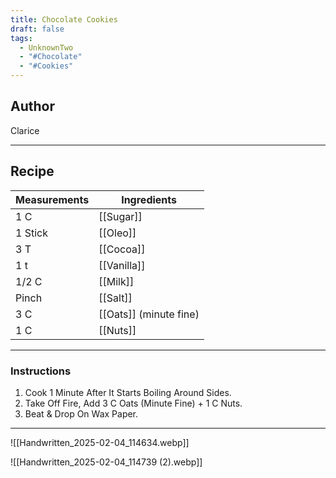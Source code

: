 ```yaml
---
title: Chocolate Cookies
draft: false
tags:
  - UnknownTwo
  - "#Chocolate"
  - "#Cookies"
---
```

## Author
Clarice
___
## Recipe

| Measurements | Ingredients               |
| :----------- | ------------------------- |
| 1 C               | [[Sugar]]                   |
| 1 Stick           | [[Oleo]]                    |
| 3 T               | [[Cocoa]]                    |
| 1 t               | [[Vanilla]]                 |
| 1/2 C             | [[Milk]]                    |
| Pinch             | [[Salt]]                    |
| 3 C               | [[Oats]] (minute fine)       |
| 1 C               | [[Nuts]]                    |
___
### Instructions
1. Cook 1 Minute After It Starts Boiling Around Sides.
2. Take Off Fire, Add 3 C Oats (Minute Fine) + 1 C Nuts.
3. Beat & Drop On Wax Paper.
___
![[Handwritten_2025-02-04_114634.webp]]

![[Handwritten_2025-02-04_114739 (2).webp]]